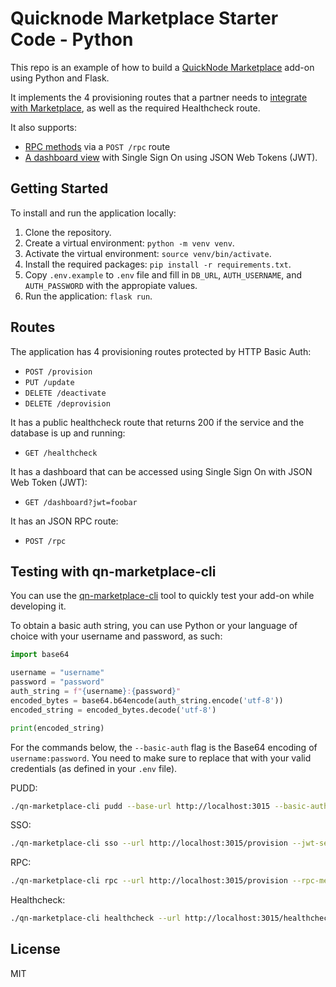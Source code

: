 # Quicknode Marketplace Starter Code - Python

This repo is an example of how to build a [QuickNode Marketplace](https://quicknode.com/marketplace) add-on using Python and Flask.

It implements the 4 provisioning routes that a partner needs to [integrate with Marketplace](https://www.quicknode.com/guides/quicknode-products/marketplace/how-provisioning-works-for-marketplace-partners/), as well as the required Healthcheck route.

It also supports:

- [RPC methods](https://www.quicknode.com/guides/quicknode-products/marketplace/how-to-create-an-rpc-add-on-for-marketplace/) via a `POST /rpc` route
- [A dashboard view](https://www.quicknode.com/guides/quicknode-products/marketplace/how-sso-works-for-marketplace-partners/) with Single Sign On using JSON Web Tokens (JWT).

## Getting Started

To install and run the application locally:

1. Clone the repository.
2. Create a virtual environment: `python -m venv venv`.
3. Activate the virtual environment: `source venv/bin/activate`.
4. Install the required packages: `pip install -r requirements.txt`.
5. Copy `.env.example` to `.env` file and fill in `DB_URL`, `AUTH_USERNAME`, and `AUTH_PASSWORD` with the appropiate values.
6. Run the application: `flask run`.


## Routes

The application has 4 provisioning routes protected by HTTP Basic Auth:

- `POST /provision`
- `PUT /update`
- `DELETE /deactivate`
- `DELETE /deprovision`

It has a public healthcheck route that returns 200 if the service and the database is up and running:

- `GET /healthcheck`

It has a dashboard that can be accessed using Single Sign On with JSON Web Token (JWT):

- `GET /dashboard?jwt=foobar`

It has an JSON RPC route:

- `POST /rpc`

## Testing with qn-marketplace-cli

You can use the [qn-marketplace-cli](https://github.com/quiknode-labs/qn-marketplace-cli) tool to quickly test your add-on while developing it.

To obtain a basic auth string, you can use Python or your language of choice with your username and password, as such:

```python
import base64

username = "username"
password = "password"
auth_string = f"{username}:{password}"
encoded_bytes = base64.b64encode(auth_string.encode('utf-8'))
encoded_string = encoded_bytes.decode('utf-8')

print(encoded_string)
```

For the commands below, the `--basic-auth` flag is the Base64 encoding of `username:password`.
You need to make sure to replace that with your valid credentials (as defined in your `.env` file).


PUDD:

```sh
./qn-marketplace-cli pudd --base-url http://localhost:3015 --basic-auth dXNlcm5hbWU6cGFzc3dvcmQ=
```

SSO:

```sh
./qn-marketplace-cli sso --url http://localhost:3015/provision --jwt-secret jwt-secret --basic-auth dXNlcm5hbWU6cGFzc3dvcmQ= 
```

RPC:

```sh
./qn-marketplace-cli rpc --url http://localhost:3015/provision --rpc-method qn_test --rpc-url http://localhost:3015/rpc  --rpc-params "[\"abc\"]" --basic-auth dXNlcm5hbWU6cGFzc3dvcmQ=
```

Healthcheck:

```sh
./qn-marketplace-cli healthcheck --url http://localhost:3015/healthcheck
```

## License

MIT